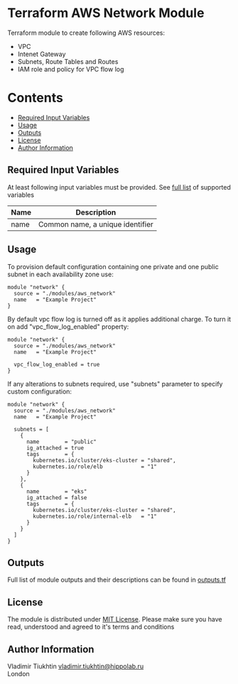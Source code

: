 Terraform AWS Network Module
============================

Terraform module to create following AWS resources:
- VPC
- Intenet Gateway
- Subnets, Route Tables and Routes
- IAM role and policy for VPC flow log

# Contents
- [Required Input Variables](#variables)
- [Usage](#usage)
- [Outputs](#outputs)
- [License](#license)
- [Author Information](#author)

## <a name="variables"></a> Required Input Variables
At least following input variables must be provided. See [full list](variables.tf) of supported variables

| Name | Description                      |
| ---- | -------------------------------- |
| name | Common name, a unique identifier |

## <a name="usage"></a> Usage

To provision default configuration containing one private and one public subnet in each availability zone use:
```hcl-terraform
module "network" {
  source = "./modules/aws_network"
  name   = "Example Project"
}
```

By default vpc flow log is turned off as it applies additional charge. To turn it on add "vpc_flow_log_enabled" property:

```hcl-terraform
module "network" {
  source = "./modules/aws_network"
  name   = "Example Project"

  vpc_flow_log_enabled = true
}
```

If any alterations to subnets required, use "subnets" parameter to specify custom configuration:

```hcl-terraform
module "network" {
  source = "./modules/aws_network"
  name   = "Example Project"
  
  subnets = [
    {
      name        = "public"
      ig_attached = true
      tags        = {
        kubernetes.io/cluster/eks-cluster = "shared",
        kubernetes.io/role/elb            = "1"
      }
    },
    {
      name        = "eks"
      ig_attached = false
      tags        = {
        kubernetes.io/cluster/eks-cluster = "shared",
        kubernetes.io/role/internal-elb   = "1"
      }
    }
  ]
}
```

## <a name="outputs"></a> Outputs
Full list of module outputs and their descriptions can be found in [outputs.tf](outputs.tf)

## <a name="license"></a> License
The module is distributed under [MIT License](LICENSE.txt). Please make sure you have read, understood and agreed to
it's terms and conditions

## <a name="author"></a> Author Information
Vladimir Tiukhtin <vladimir.tiukhtin@hippolab.ru><br/>London
